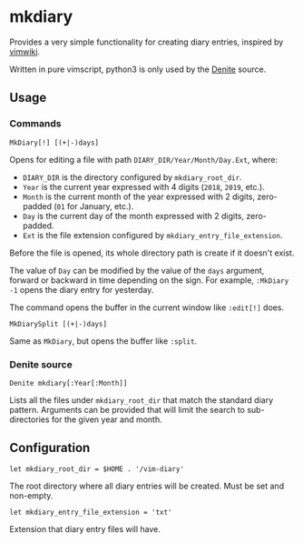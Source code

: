 # mkdiary

Provides a very simple functionality for creating diary entries, inspired by
[vimwiki](https://github.com/vimwiki/vimwiki).

Written in pure vimscript, python3 is only used by the [Denite](https://github.com/Shougo/denite.nvim) source.

## Usage

### Commands

```viml
MkDiary[!] [(+|-)days]
```

Opens for editing a file with path `DIARY_DIR/Year/Month/Day.Ext`,
where:

- `DIARY_DIR` is the directory configured by `mkdiary_root_dir`.
- `Year` is the current year expressed with 4 digits (`2018`, `2019`, etc.).
- `Month` is the current month of the year expressed with 2 digits, zero-padded
  (`01` for January, etc.).
- `Day` is the current day of the month expressed with 2 digits, zero-padded.
- `Ext` is the file extension configured by `mkdiary_entry_file_extension`.

Before the file is opened, its whole directory path is create if it doesn't
exist.

The value of `Day` can be modified by the value of the `days` argument, forward
or backward in time depending on the sign. For example, `:MkDiary -1` opens the
diary entry for yesterday.

The command opens the buffer in the current window like `:edit[!]` does.

```viml
MkDiarySplit [(+|-)days]
```

Same as `MkDiary`, but opens the buffer like `:split`.

### Denite source

```viml
Denite mkdiary[:Year[:Month]]
```

Lists all the files under `mkdiary_root_dir` that match the standard diary
pattern. Arguments can be provided that will limit the search to
sub-directories for the given year and month.


## Configuration

```viml
let mkdiary_root_dir = $HOME . '/vim-diary'
```

The root directory where all diary entries will be created. Must be set and
non-empty.

```viml
let mkdiary_entry_file_extension = 'txt'
```

Extension that diary entry files will have.
